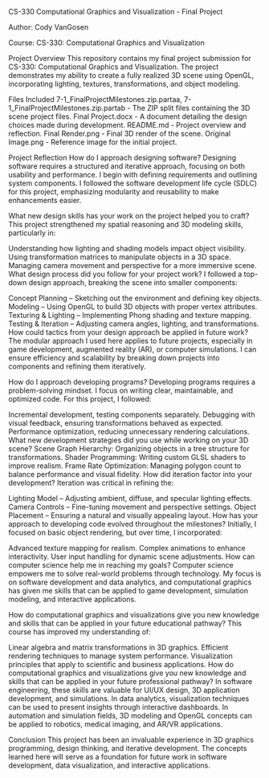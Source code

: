 CS-330 Computational Graphics and Visualization - Final Project

Author: Cody VanGosen

Course: CS-330: Computational Graphics and Visualization

Project Overview
This repository contains my final project submission for CS-330: Computational Graphics and Visualization. The project demonstrates my ability to create a fully realized 3D scene using OpenGL, incorporating lighting, textures, transformations, and object modeling.

Files Included
7-1_FinalProjectMilestones.zip.partaa, 7-1_FinalProjectMilestones.zip.partab - The ZIP split files containing the 3D scene project files.
Final Project.docx - A document detailing the design choices made during development.
README.md - Project overview and reflection.
Final Render.png - Final 3D render of the scene.
Original Image.png - Reference image for the initial project.

Project Reflection
How do I approach designing software?
Designing software requires a structured and iterative approach, focusing on both usability and performance. I begin with defining requirements and outlining system components. I followed the software development life cycle (SDLC) for this project, emphasizing modularity and reusability to make enhancements easier.

What new design skills has your work on the project helped you to craft?
This project strengthened my spatial reasoning and 3D modeling skills, particularly in:

Understanding how lighting and shading models impact object visibility.
Using transformation matrices to manipulate objects in a 3D space.
Managing camera movement and perspective for a more immersive scene.
What design process did you follow for your project work?
I followed a top-down design approach, breaking the scene into smaller components:

Concept Planning – Sketching out the environment and defining key objects.
Modeling – Using OpenGL to build 3D objects with proper vertex attributes.
Texturing & Lighting – Implementing Phong shading and texture mapping.
Testing & Iteration – Adjusting camera angles, lighting, and transformations.
How could tactics from your design approach be applied in future work?
The modular approach I used here applies to future projects, especially in game development, augmented reality (AR), or computer simulations. I can ensure efficiency and scalability by breaking down projects into components and refining them iteratively.

How do I approach developing programs?
Developing programs requires a problem-solving mindset. I focus on writing clear, maintainable, and optimized code. For this project, I followed:

Incremental development, testing components separately.
Debugging with visual feedback, ensuring transformations behaved as expected.
Performance optimization, reducing unnecessary rendering calculations.
What new development strategies did you use while working on your 3D scene?
Scene Graph Hierarchy: Organizing objects in a tree structure for transformations.
Shader Programming: Writing custom GLSL shaders to improve realism.
Frame Rate Optimization: Managing polygon count to balance performance and visual fidelity.
How did iteration factor into your development?
Iteration was critical in refining the:

Lighting Model – Adjusting ambient, diffuse, and specular lighting effects.
Camera Controls – Fine-tuning movement and perspective settings.
Object Placement – Ensuring a natural and visually appealing layout.
How has your approach to developing code evolved throughout the milestones?
Initially, I focused on basic object rendering, but over time, I incorporated:

Advanced texture mapping for realism.
Complex animations to enhance interactivity.
User input handling for dynamic scene adjustments.
How can computer science help me in reaching my goals?
Computer science empowers me to solve real-world problems through technology. My focus is on software development and data analytics, and computational graphics has given me skills that can be applied to game development, simulation modeling, and interactive applications.

How do computational graphics and visualizations give you new knowledge and skills that can be applied in your future educational pathway?
This course has improved my understanding of:

Linear algebra and matrix transformations in 3D graphics.
Efficient rendering techniques to manage system performance.
Visualization principles that apply to scientific and business applications.
How do computational graphics and visualizations give you new knowledge and skills that can be applied in your future professional pathway?
In software engineering, these skills are valuable for UI/UX design, 3D application development, and simulations.
In data analytics, visualization techniques can be used to present insights through interactive dashboards.
In automation and simulation fields, 3D modeling and OpenGL concepts can be applied to robotics, medical imaging, and AR/VR applications.

Conclusion
This project has been an invaluable experience in 3D graphics programming, design thinking, and iterative development. The concepts learned here will serve as a foundation for future work in software development, data visualization, and interactive applications.
